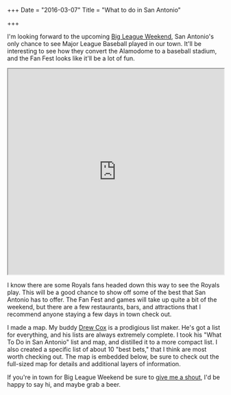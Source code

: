 +++
Date = "2016-03-07"
Title = "What to do in San Antonio"

+++

I'm looking forward to the upcoming [Big League Weekend](//www.bigleagueweekend.com/), San Antonio's only chance to see Major League Baseball played in our town. It'll be interesting to see how they convert the Alamodome to a baseball stadium, and the Fan Fest looks like it'll be a lot of fun.

<iframe src="https://www.google.com/maps/d/embed?mid=zxVpRHmccBms.k9_iHXcovP5U" width="100%" height="480"></iframe>

I know there are some Royals fans headed down this way to see the Royals play. This will be a good chance to show off some of the best that San Antonio has to offer. The Fan Fest and games will take up quite a bit of the weekend, but there are a few restaurants, bars, and attractions that I recommend anyone staying a few days in town check out.

I made a map. My buddy [Drew Cox](https://twitter.com/DrewCoxSA) is a prodigious list maker. He's got a list for everything, and his lists are always extremely complete. I took his "What To Do in San Antonio" list and map, and distilled it to a more compact list. I also created a specific list of about 10 "best bets," that I think are most worth checking out. The map is embedded below, be sure to check out the full-sized map for details and additional layers of information.

If you're in town for Big League Weekend be sure to [give me a shout](https://twitter.com/alanbush), I'd be happy to say hi, and maybe grab a beer.
